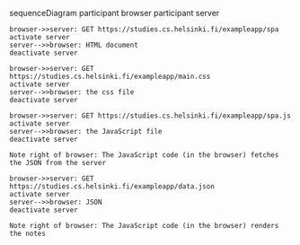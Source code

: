 sequenceDiagram
    participant browser
    participant server
    
    browser->>server: GET https://studies.cs.helsinki.fi/exampleapp/spa
    activate server
    server-->>browser: HTML document
    deactivate server
    
    browser->>server: GET https://studies.cs.helsinki.fi/exampleapp/main.css
    activate server
    server-->>browser: the css file
    deactivate server
    
    browser->>server: GET https://studies.cs.helsinki.fi/exampleapp/spa.js
    activate server
    server-->>browser: the JavaScript file
    deactivate server
    
    Note right of browser: The JavaScript code (in the browser) fetches the JSON from the server
    
    browser->>server: GET https://studies.cs.helsinki.fi/exampleapp/data.json
    activate server
    server-->>browser: JSON
    deactivate server    

    Note right of browser: The JavaScript code (in the browser) renders the notes 
